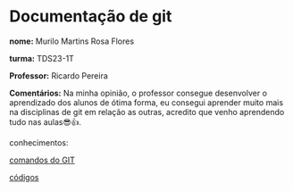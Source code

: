 # Documentação de git

**nome:** Murilo Martins Rosa Flores

**turma:** TDS23-1T

**Professor:** Ricardo Pereira

**Comentários:** Na minha opinião, o professor consegue desenvolver o aprendizado dos alunos de ótima forma, eu consegui aprender muito mais na disciplinas de git em relação as outras, acredito que venho aprendendo tudo nas aulas😎👍.

conhecimentos:

[comandos do GIT](ComandosGit.md)

[códigos](Códigos.md)










